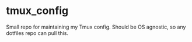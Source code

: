 # tmux_config
Small repo for maintaining my Tmux config. Should be OS agnostic, so any dotfiles repo can pull this.
